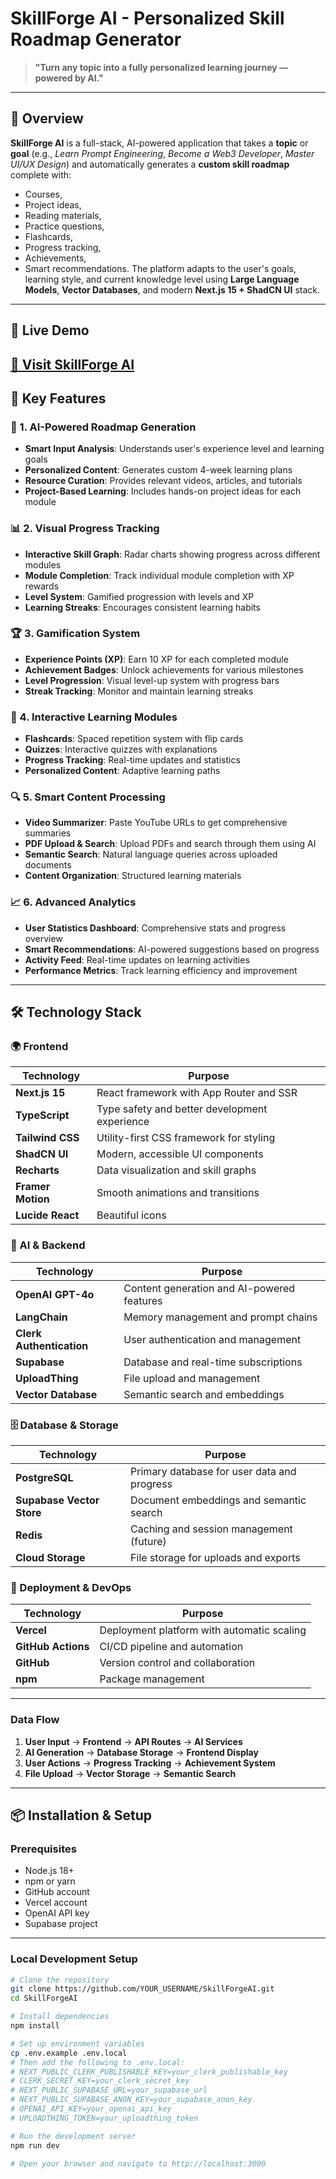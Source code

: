 # SkillForge AI - Personalized Skill Roadmap Generator
> **"Turn any topic into a fully personalized learning journey — powered by AI."**
---
## 🌟 Overview
**SkillForge AI** is a full-stack, AI-powered application that takes a **topic** or **goal** (e.g., *Learn Prompt Engineering*, *Become a Web3 Developer*, *Master UI/UX Design*) and automatically generates a **custom skill roadmap** complete with:
- Courses,
- Project ideas,
- Reading materials,
- Practice questions,
- Flashcards,
- Progress tracking,
- Achievements,
- Smart recommendations.
The platform adapts to the user's goals, learning style, and current knowledge level using **Large Language Models**, **Vector Databases**, and modern **Next.js 15 + ShadCN UI** stack.
---
## 🚀 Live Demo
**[🔗 Visit SkillForge AI](https://skill-forge-ai.vercel.app/)**
---
## 🎯 Key Features
### 🧠 1. **AI-Powered Roadmap Generation**
- **Smart Input Analysis**: Understands user's experience level and learning goals
- **Personalized Content**: Generates custom 4-week learning plans
- **Resource Curation**: Provides relevant videos, articles, and tutorials
- **Project-Based Learning**: Includes hands-on project ideas for each module
### 📊 2. **Visual Progress Tracking**
- **Interactive Skill Graph**: Radar charts showing progress across different modules
- **Module Completion**: Track individual module completion with XP rewards
- **Level System**: Gamified progression with levels and XP
- **Learning Streaks**: Encourages consistent learning habits
### 🏆 3. **Gamification System**
- **Experience Points (XP)**: Earn 10 XP for each completed module
- **Achievement Badges**: Unlock achievements for various milestones
- **Level Progression**: Visual level-up system with progress bars
- **Streak Tracking**: Monitor and maintain learning streaks
### 🧩 4. **Interactive Learning Modules**
- **Flashcards**: Spaced repetition system with flip cards
- **Quizzes**: Interactive quizzes with explanations
- **Progress Tracking**: Real-time updates and statistics
- **Personalized Content**: Adaptive learning paths
### 🔍 5. **Smart Content Processing**
- **Video Summarizer**: Paste YouTube URLs to get comprehensive summaries
- **PDF Upload & Search**: Upload PDFs and search through them using AI
- **Semantic Search**: Natural language queries across uploaded documents
- **Content Organization**: Structured learning materials
### 📈 6. **Advanced Analytics**
- **User Statistics Dashboard**: Comprehensive stats and progress overview
- **Smart Recommendations**: AI-powered suggestions based on progress
- **Activity Feed**: Real-time updates on learning activities
- **Performance Metrics**: Track learning efficiency and improvement
---
## 🛠️ Technology Stack
### 🌍 Frontend
| Technology | Purpose |
|------------|---------|
| **Next.js 15** | React framework with App Router and SSR |
| **TypeScript** | Type safety and better development experience |
| **Tailwind CSS** | Utility-first CSS framework for styling |
| **ShadCN UI** | Modern, accessible UI components |
| **Recharts** | Data visualization and skill graphs |
| **Framer Motion** | Smooth animations and transitions |
| **Lucide React** | Beautiful icons |
### 🤖 AI & Backend
| Technology | Purpose |
|------------|---------|
| **OpenAI GPT-4o** | Content generation and AI-powered features |
| **LangChain** | Memory management and prompt chains |
| **Clerk Authentication** | User authentication and management |
| **Supabase** | Database and real-time subscriptions |
| **UploadThing** | File upload and management |
| **Vector Database** | Semantic search and embeddings |
### 🗄️ Database & Storage
| Technology | Purpose |
|------------|---------|
| **PostgreSQL** | Primary database for user data and progress |
| **Supabase Vector Store** | Document embeddings and semantic search |
| **Redis** | Caching and session management (future) |
| **Cloud Storage** | File storage for uploads and exports |
### 🚀 Deployment & DevOps
| Technology | Purpose |
|------------|---------|
| **Vercel** | Deployment platform with automatic scaling |
| **GitHub Actions** | CI/CD pipeline and automation |
| **GitHub** | Version control and collaboration |
| **npm** | Package management |
---
### Data Flow
1. **User Input** → **Frontend** → **API Routes** → **AI Services**
2. **AI Generation** → **Database Storage** → **Frontend Display**
3. **User Actions** → **Progress Tracking** → **Achievement System**
4. **File Upload** → **Vector Storage** → **Semantic Search**
---
## 📦 Installation & Setup
### Prerequisites
- Node.js 18+ 
- npm or yarn
- GitHub account
- Vercel account
- OpenAI API key
- Supabase project
---
### Local Development Setup
```bash
# Clone the repository
git clone https://github.com/YOUR_USERNAME/SkillForgeAI.git
cd SkillForgeAI

# Install dependencies
npm install

# Set up environment variables
cp .env.example .env.local
# Then add the following to .env.local:
# NEXT_PUBLIC_CLERK_PUBLISHABLE_KEY=your_clerk_publishable_key
# CLERK_SECRET_KEY=your_clerk_secret_key
# NEXT_PUBLIC_SUPABASE_URL=your_supabase_url
# NEXT_PUBLIC_SUPABASE_ANON_KEY=your_supabase_anon_key
# OPENAI_API_KEY=your_openai_api_key
# UPLOADTHING_TOKEN=your_uploadthing_token

# Run the development server
npm run dev

# Open your browser and navigate to http://localhost:3000
